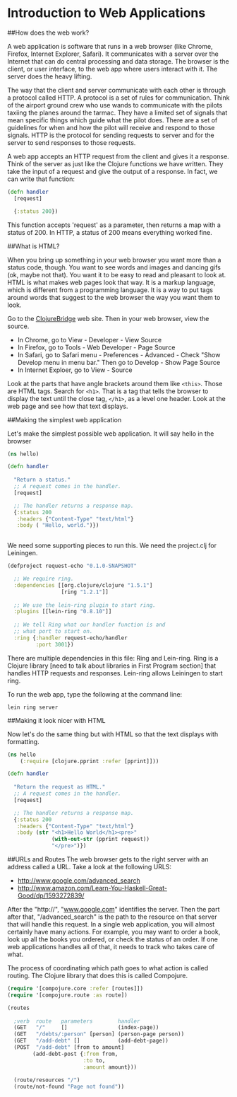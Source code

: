 Introduction to Web Applications
================================

##How does the web work?
    
A web application is software that runs in a web browser (like Chrome, Firefox, Internet Explorer, Safari). It communicates with a server over the Internet that can do central processing and data storage. The browser is the client, or user interface, to the web app where users interact with it. The server does the heavy lifting.

The way that the client and server communicate with each other is through a protocol called HTTP. A protocol is a set of rules for communication. Think of the airport ground crew who use wands to communicate with the pilots taxiing the planes around the tarmac. They have a limited set of signals that mean specific things which guide what the pilot does. There are a set of guidelines for when and how the pilot will receive and respond to those signals. HTTP is the protocol for sending requests to server and for the server to send responses to those requests. 

A web app accepts an HTTP request from the client and gives it a response. Think of the server as just like the Clojure functions we have written. They take the input of a request and give the output of a response. In fact, we can write that function:

```clj
(defn handler 
  [request]

  {:status 200})
````
This function accepts 'request' as a parameter, then returns a map with a status of 200. In HTTP, a status of 200 means everything worked fine.
   

##What is HTML?

When you bring up something in your web browser you want more than a status code, though. You want to see words and images and dancing gifs (ok, maybe not that). You want it to be easy to read and pleasant to look at. HTML is what makes web pages look that way. It is a markup language, which is different from a programming language. It is a way to put tags around words that suggest to the web browser the way you want them to look. 

Go to the [ClojureBridge](http://www.clojurebridge.org/) web site. Then in your web browser, view the source.
- In Chrome, go to View - Developer - View Source
- In Firefox, go to Tools - Web Developer - Page Source
- In Safari, go to Safari menu - Preferences - Advanced - Check "Show Develop menu in menu bar." Then go to Develop - Show Page Source
- In Internet Exploer, go to View - Source 

Look at the parts that have angle brackets around them like `<this>`. Those are HTML tags. Search for `<h1>`. That is a tag that tells the browser to display the text until the close tag, `</h1>`, as a level one header. Look at the web page and see how that text displays.


##Making the simplest web application

Let's make the simplest possible web application. It will say hello in the browser

```clj
(ns hello) 

(defn handler
    
  "Return a status."
  ;; A request comes in the handler.  
  [request]

  ;; The handler returns a response map.
  {:status 200
   :headers {"Content-Type" "text/html"}
   :body ( "Hello, world.")})
              
````

We need some supporting pieces to run this. We need the project.clj for Leiningen.

```clj
(defproject request-echo "0.1.0-SNAPSHOT"

  ;; We require ring.
  :dependencies [[org.clojure/clojure "1.5.1"]
                 [ring "1.2.1"]]
  
  ;; We use the lein-ring plugin to start ring.
  :plugins [[lein-ring "0.8.10"]]
  
  ;; We tell Ring what our handler function is and
  ;; what port to start on.
  :ring {:handler request-echo/handler
         :port 3001})
````

There are multiple dependencies in this file: Ring and Lein-ring. Ring is a Clojure library [need to talk about libraries in First Program section] that handles HTTP requests and responses. Lein-ring allows Leiningen to start ring.

To run the web app, type the following at the command line:

```
lein ring server
````
 


##Making it look nicer with HTML

Now let's do the same thing but with HTML so that the text displays with formatting.

```clj
(ns hello 
    (:require [clojure.pprint :refer [pprint]]))

(defn handler
    
  "Return the request as HTML."
  ;; A request comes in the handler.  
  [request]

  ;; The handler returns a response map.
  {:status 200
   :headers {"Content-Type" "text/html"}
   :body (str "<h1>Hello World</h1><pre>"
              (with-out-str (pprint request))
              "</pre>")})
````
   
##URLs and Routes
The web browser gets to the right server with an address called a URL. Take a look at the following URLS:

+ http://www.google.com/advanced_search 
+ http://www.amazon.com/Learn-You-Haskell-Great-Good/dp/1593272839/ 

After the "http://", "www.google.com" identifies the server. Then the part after that, "/advanced_search" is the path to the resource on that server that will handle this request. In a single web application, you will almost certainly have many actions. For example, you may want to order a book, look up all the books you ordered, or check the status of an order. If one web applications handles all of that, it needs to track who takes care of what.

The process of coordinating which path goes to what action is called routing. The Clojure library that does this is called Compojure.

```clj
(require '[compojure.core :refer [routes]])
(require '[compojure.route :as route])

(routes
         
  ;verb  route   parameters        handler
  (GET   "/"     []                (index-page))
  (GET   "/debts/:person" [person] (person-page person))
  (GET   "/add-debt" []            (add-debt-page))
  (POST  "/add-debt" [from to amount] 
        (add-debt-post {:from from,
                        :to to,
                        :amount amount}))
  
  (route/resources "/")
  (route/not-found "Page not found"))
````


